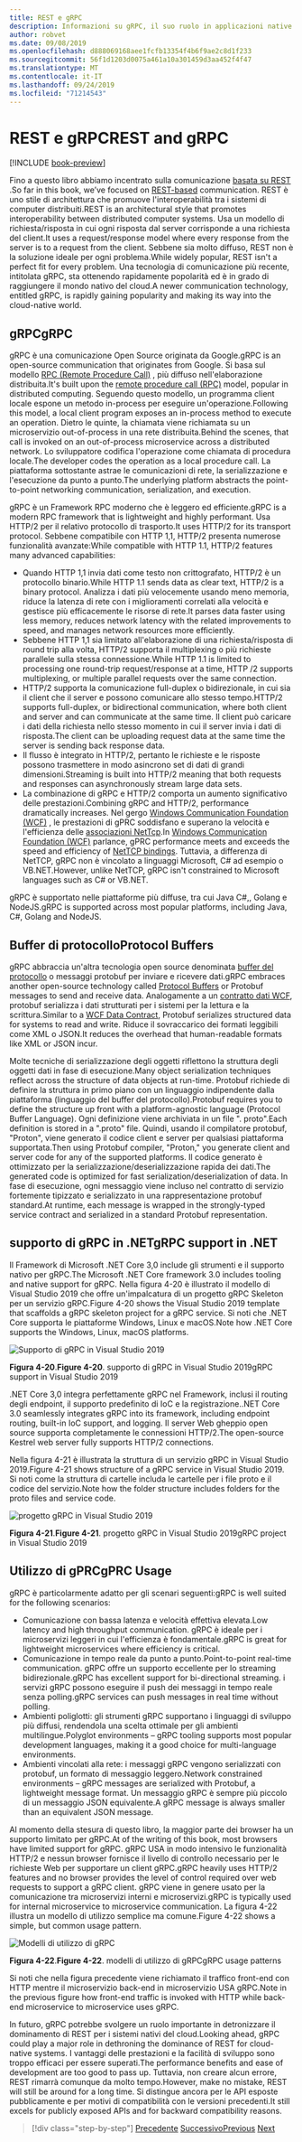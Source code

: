 ```yaml
---
title: REST e gRPC
description: Informazioni su gRPC, il suo ruolo in applicazioni native del cloud e su come differisce da HTTP REST
author: robvet
ms.date: 09/08/2019
ms.openlocfilehash: d888069168aee1fcfb13354f4b6f9ae2c8d1f233
ms.sourcegitcommit: 56f1d1203d0075a461a10a301459d3aa452f4f47
ms.translationtype: MT
ms.contentlocale: it-IT
ms.lasthandoff: 09/24/2019
ms.locfileid: "71214543"
---
```

# <a name="rest-and-grpc"></a><span data-ttu-id="19569-103">REST e gRPC</span><span class="sxs-lookup"><span data-stu-id="19569-103">REST and gRPC</span></span>

[!INCLUDE [book-preview](../../../includes/book-preview.md)]

<span data-ttu-id="19569-104">Fino a questo libro abbiamo incentrato sulla comunicazione [basata su REST](https://docs.microsoft.com/azure/architecture/best-practices/api-design) .</span><span class="sxs-lookup"><span data-stu-id="19569-104">So far in this book, we’ve focused on [REST-based](https://docs.microsoft.com/azure/architecture/best-practices/api-design) communication.</span></span> <span data-ttu-id="19569-105">REST è uno stile di architettura che promuove l'interoperabilità tra i sistemi di computer distribuiti.</span><span class="sxs-lookup"><span data-stu-id="19569-105">REST is an architectural style that promotes interoperability between distributed computer systems.</span></span> <span data-ttu-id="19569-106">Usa un modello di richiesta/risposta in cui ogni risposta dal server corrisponde a una richiesta del client.</span><span class="sxs-lookup"><span data-stu-id="19569-106">It uses a request/response model where every response from the server is to a request from the client.</span></span> <span data-ttu-id="19569-107">Sebbene sia molto diffuso, REST non è la soluzione ideale per ogni problema.</span><span class="sxs-lookup"><span data-stu-id="19569-107">While widely popular, REST isn't a perfect fit for every problem.</span></span> <span data-ttu-id="19569-108">Una tecnologia di comunicazione più recente, intitolata gRPC, sta ottenendo rapidamente popolarità ed è in grado di raggiungere il mondo nativo del cloud.</span><span class="sxs-lookup"><span data-stu-id="19569-108">A newer communication technology, entitled gRPC, is rapidly gaining popularity and making its way into the cloud-native world.</span></span>

## <a name="grpc"></a><span data-ttu-id="19569-109">gRPC</span><span class="sxs-lookup"><span data-stu-id="19569-109">gRPC</span></span>

<span data-ttu-id="19569-110">gRPC è una comunicazione Open Source originata da Google.</span><span class="sxs-lookup"><span data-stu-id="19569-110">gRPC is an open-source communication that originates from Google.</span></span> <span data-ttu-id="19569-111">Si basa sul modello [RPC (Remote Procedure Call)](https://en.wikipedia.org/wiki/Remote_procedure_call) , più diffuso nell'elaborazione distribuita.</span><span class="sxs-lookup"><span data-stu-id="19569-111">It's built upon the [remote procedure call (RPC)](https://en.wikipedia.org/wiki/Remote_procedure_call) model, popular in distributed computing.</span></span> <span data-ttu-id="19569-112">Seguendo questo modello, un programma client locale espone un metodo in-process per eseguire un'operazione.</span><span class="sxs-lookup"><span data-stu-id="19569-112">Following this model, a local client program exposes an in-process method to execute an operation.</span></span> <span data-ttu-id="19569-113">Dietro le quinte, la chiamata viene richiamata su un microservizio out-of-process in una rete distribuita.</span><span class="sxs-lookup"><span data-stu-id="19569-113">Behind the scenes, that call is invoked on an out-of-process microservice across a distributed network.</span></span> <span data-ttu-id="19569-114">Lo sviluppatore codifica l'operazione come chiamata di procedura locale.</span><span class="sxs-lookup"><span data-stu-id="19569-114">The developer codes the operation as a local procedure call.</span></span> <span data-ttu-id="19569-115">La piattaforma sottostante astrae le comunicazioni di rete, la serializzazione e l'esecuzione da punto a punto.</span><span class="sxs-lookup"><span data-stu-id="19569-115">The underlying platform abstracts the point-to-point networking communication, serialization, and execution.</span></span>

<span data-ttu-id="19569-116">gRPC è un Framework RPC moderno che è leggero ed efficiente.</span><span class="sxs-lookup"><span data-stu-id="19569-116">gRPC is a modern RPC framework that is lightweight and highly performant.</span></span> <span data-ttu-id="19569-117">Usa HTTP/2 per il relativo protocollo di trasporto.</span><span class="sxs-lookup"><span data-stu-id="19569-117">It uses HTTP/2 for its transport protocol.</span></span> <span data-ttu-id="19569-118">Sebbene compatibile con HTTP 1,1, HTTP/2 presenta numerose funzionalità avanzate:</span><span class="sxs-lookup"><span data-stu-id="19569-118">While compatible with HTTP 1.1, HTTP/2 features many advanced capabilities:</span></span>

- <span data-ttu-id="19569-119">Quando HTTP 1,1 invia dati come testo non crittografato, HTTP/2 è un protocollo binario.</span><span class="sxs-lookup"><span data-stu-id="19569-119">While HTTP 1.1 sends data as clear text, HTTP/2 is a binary protocol.</span></span> <span data-ttu-id="19569-120">Analizza i dati più velocemente usando meno memoria, riduce la latenza di rete con i miglioramenti correlati alla velocità e gestisce più efficacemente le risorse di rete.</span><span class="sxs-lookup"><span data-stu-id="19569-120">It parses data faster using less memory, reduces network latency with the related improvements to speed, and manages network resources more efficiently.</span></span>
- <span data-ttu-id="19569-121">Sebbene HTTP 1,1 sia limitato all'elaborazione di una richiesta/risposta di round trip alla volta, HTTP/2 supporta il multiplexing o più richieste parallele sulla stessa connessione.</span><span class="sxs-lookup"><span data-stu-id="19569-121">While HTTP 1.1 is limited to processing one round-trip request/response at a time, HTTP /2 supports multiplexing, or multiple parallel requests over the same connection.</span></span>
- <span data-ttu-id="19569-122">HTTP/2 supporta la comunicazione full-duplex o bidirezionale, in cui sia il client che il server e possono comunicare allo stesso tempo.</span><span class="sxs-lookup"><span data-stu-id="19569-122">HTTP/2 supports full-duplex, or bidirectional communication, where both client and server and can communicate at the same time.</span></span> <span data-ttu-id="19569-123">Il client può caricare i dati della richiesta nello stesso momento in cui il server invia i dati di risposta.</span><span class="sxs-lookup"><span data-stu-id="19569-123">The client can be uploading request data at the same time the server is sending back response data.</span></span>
- <span data-ttu-id="19569-124">Il flusso è integrato in HTTP/2, pertanto le richieste e le risposte possono trasmettere in modo asincrono set di dati di grandi dimensioni.</span><span class="sxs-lookup"><span data-stu-id="19569-124">Streaming is built into HTTP/2 meaning that both requests and responses can asynchronously stream large data sets.</span></span>
- <span data-ttu-id="19569-125">La combinazione di gRPC e HTTP/2 comporta un aumento significativo delle prestazioni.</span><span class="sxs-lookup"><span data-stu-id="19569-125">Combining gRPC and HTTP/2, performance dramatically increases.</span></span> <span data-ttu-id="19569-126">Nel gergo [Windows Communication Foundation (WCF)](https://docs.microsoft.com/dotnet/framework/wcf/whats-wcf) , le prestazioni di gPRC soddisfano e superano la velocità e l'efficienza delle [associazioni NetTcp](https://docs.microsoft.com/dotnet/api/system.servicemodel.nettcpbinding?view=netframework-4.8).</span><span class="sxs-lookup"><span data-stu-id="19569-126">In [Windows Communication Foundation (WCF)](https://docs.microsoft.com/dotnet/framework/wcf/whats-wcf) parlance, gPRC performance meets and exceeds the speed and efficiency of [NetTCP bindings](https://docs.microsoft.com/dotnet/api/system.servicemodel.nettcpbinding?view=netframework-4.8).</span></span> <span data-ttu-id="19569-127">Tuttavia, a differenza di NetTCP, gRPC non è vincolato a linguaggi Microsoft, C# ad esempio o VB.NET.</span><span class="sxs-lookup"><span data-stu-id="19569-127">However, unlike NetTCP, gRPC isn't constrained to Microsoft languages such as C# or VB.NET.</span></span>

<span data-ttu-id="19569-128">gRPC è supportato nelle piattaforme più diffuse, tra cui Java C#,, Golang e NodeJS.</span><span class="sxs-lookup"><span data-stu-id="19569-128">gRPC is supported across most popular platforms, including Java, C#, Golang and NodeJS.</span></span> 

## <a name="protocol-buffers"></a><span data-ttu-id="19569-129">Buffer di protocollo</span><span class="sxs-lookup"><span data-stu-id="19569-129">Protocol Buffers</span></span>

<span data-ttu-id="19569-130">gRPC abbraccia un'altra tecnologia open source denominata [buffer del protocollo](https://developers.google.com/protocol-buffers/docs/overview) o messaggi protobuf per inviare e ricevere dati.</span><span class="sxs-lookup"><span data-stu-id="19569-130">gRPC embraces another open-source technology called [Protocol Buffers](https://developers.google.com/protocol-buffers/docs/overview) or Protobuf messages to send and receive data.</span></span> <span data-ttu-id="19569-131">Analogamente a un [contratto dati WCF](https://docs.microsoft.com/dotnet/framework/wcf/feature-details/using-data-contracts), protobuf serializza i dati strutturati per i sistemi per la lettura e la scrittura.</span><span class="sxs-lookup"><span data-stu-id="19569-131">Similar to a [WCF Data Contract](https://docs.microsoft.com/dotnet/framework/wcf/feature-details/using-data-contracts), Protobuf serializes structured data for systems to read and write.</span></span> <span data-ttu-id="19569-132">Riduce il sovraccarico dei formati leggibili come XML o JSON.</span><span class="sxs-lookup"><span data-stu-id="19569-132">It reduces the overhead that human-readable formats like XML or JSON incur.</span></span>

<span data-ttu-id="19569-133">Molte tecniche di serializzazione degli oggetti riflettono la struttura degli oggetti dati in fase di esecuzione.</span><span class="sxs-lookup"><span data-stu-id="19569-133">Many object serialization techniques reflect across the structure of data objects at run-time.</span></span> <span data-ttu-id="19569-134">Protobuf richiede di definire la struttura in primo piano con un linguaggio indipendente dalla piattaforma (linguaggio del buffer del protocollo).</span><span class="sxs-lookup"><span data-stu-id="19569-134">Protobuf requires you to define the structure up front with a platform-agnostic language (Protocol Buffer Language).</span></span> <span data-ttu-id="19569-135">Ogni definizione viene archiviata in un file ". proto".</span><span class="sxs-lookup"><span data-stu-id="19569-135">Each definition is stored in a ".proto" file.</span></span> <span data-ttu-id="19569-136">Quindi, usando il compilatore protobuf, "Proton", viene generato il codice client e server per qualsiasi piattaforma supportata.</span><span class="sxs-lookup"><span data-stu-id="19569-136">Then using Protobuf compiler, "Proton," you generate client and server code for any of the supported platforms.</span></span> <span data-ttu-id="19569-137">Il codice generato è ottimizzato per la serializzazione/deserializzazione rapida dei dati.</span><span class="sxs-lookup"><span data-stu-id="19569-137">The generated code is optimized for fast serialization/deserialization of data.</span></span> <span data-ttu-id="19569-138">In fase di esecuzione, ogni messaggio viene incluso nel contratto di servizio fortemente tipizzato e serializzato in una rappresentazione protobuf standard.</span><span class="sxs-lookup"><span data-stu-id="19569-138">At runtime, each message is wrapped in the strongly-typed service contract and serialized in a standard Protobuf representation.</span></span>

## <a name="grpc-support-in-net"></a><span data-ttu-id="19569-139">supporto di gRPC in .NET</span><span class="sxs-lookup"><span data-stu-id="19569-139">gRPC support in .NET</span></span>

<span data-ttu-id="19569-140">Il Framework di Microsoft .NET Core 3,0 include gli strumenti e il supporto nativo per gRPC.</span><span class="sxs-lookup"><span data-stu-id="19569-140">The Microsoft .NET Core framework 3.0 includes tooling and native support for gRPC.</span></span> <span data-ttu-id="19569-141">Nella figura 4-20 è illustrato il modello di Visual Studio 2019 che offre un'impalcatura di un progetto gRPC Skeleton per un servizio gRPC.</span><span class="sxs-lookup"><span data-stu-id="19569-141">Figure 4-20 shows the Visual Studio 2019 template that scaffolds a gRPC skeleton project for a gRPC service.</span></span> <span data-ttu-id="19569-142">Si noti che .NET Core supporta le piattaforme Windows, Linux e macOS.</span><span class="sxs-lookup"><span data-stu-id="19569-142">Note how .NET Core supports the Windows, Linux, macOS platforms.</span></span>

![Supporto di gRPC in Visual Studio 2019](./media/visual-studio-2019-grpc-template.png)

<span data-ttu-id="19569-144">**Figura 4-20**.</span><span class="sxs-lookup"><span data-stu-id="19569-144">**Figure 4-20**.</span></span> <span data-ttu-id="19569-145">supporto di gRPC in Visual Studio 2019</span><span class="sxs-lookup"><span data-stu-id="19569-145">gRPC support in Visual Studio 2019</span></span>

<span data-ttu-id="19569-146">.NET Core 3,0 integra perfettamente gRPC nel Framework, inclusi il routing degli endpoint, il supporto predefinito di IoC e la registrazione.</span><span class="sxs-lookup"><span data-stu-id="19569-146">.NET Core 3.0 seamlessly integrates gRPC into its framework, including endpoint routing, built-in IoC support, and logging.</span></span> <span data-ttu-id="19569-147">Il server Web gheppio open source supporta completamente le connessioni HTTP/2.</span><span class="sxs-lookup"><span data-stu-id="19569-147">The open-source Kestrel web server fully supports HTTP/2 connections.</span></span> 

<span data-ttu-id="19569-148">Nella figura 4-21 è illustrata la struttura di un servizio gRPC in Visual Studio 2019.</span><span class="sxs-lookup"><span data-stu-id="19569-148">Figure 4-21 shows structure of a gRPC service in Visual Studio 2019.</span></span> <span data-ttu-id="19569-149">Si noti come la struttura di cartelle includa le cartelle per i file proto e il codice del servizio.</span><span class="sxs-lookup"><span data-stu-id="19569-149">Note how the folder structure includes folders for the proto files and service code.</span></span>

![progetto gRPC in Visual Studio 2019](./media/grpc-project.png  )

<span data-ttu-id="19569-151">**Figura 4-21**.</span><span class="sxs-lookup"><span data-stu-id="19569-151">**Figure 4-21**.</span></span> <span data-ttu-id="19569-152">progetto gRPC in Visual Studio 2019</span><span class="sxs-lookup"><span data-stu-id="19569-152">gRPC project in Visual Studio 2019</span></span>

## <a name="gprc-usage"></a><span data-ttu-id="19569-153">Utilizzo di gPRC</span><span class="sxs-lookup"><span data-stu-id="19569-153">gPRC Usage</span></span>

<span data-ttu-id="19569-154">gRPC è particolarmente adatto per gli scenari seguenti:</span><span class="sxs-lookup"><span data-stu-id="19569-154">gRPC is well suited for the following scenarios:</span></span>

- <span data-ttu-id="19569-155">Comunicazione con bassa latenza e velocità effettiva elevata.</span><span class="sxs-lookup"><span data-stu-id="19569-155">Low latency and high throughput communication.</span></span> <span data-ttu-id="19569-156">gRPC è ideale per i microservizi leggeri in cui l'efficienza è fondamentale.</span><span class="sxs-lookup"><span data-stu-id="19569-156">gRPC is great for lightweight microservices where efficiency is critical.</span></span>
- <span data-ttu-id="19569-157">Comunicazione in tempo reale da punto a punto.</span><span class="sxs-lookup"><span data-stu-id="19569-157">Point-to-point real-time communication.</span></span> <span data-ttu-id="19569-158">gRPC offre un supporto eccellente per lo streaming bidirezionale.</span><span class="sxs-lookup"><span data-stu-id="19569-158">gRPC has excellent support for bi-directional streaming.</span></span> <span data-ttu-id="19569-159">i servizi gRPC possono eseguire il push dei messaggi in tempo reale senza polling.</span><span class="sxs-lookup"><span data-stu-id="19569-159">gRPC services can push messages in real time without polling.</span></span>
- <span data-ttu-id="19569-160">Ambienti poliglotti: gli strumenti gRPC supportano i linguaggi di sviluppo più diffusi, rendendola una scelta ottimale per gli ambienti multilingue.</span><span class="sxs-lookup"><span data-stu-id="19569-160">Polyglot environments – gRPC tooling supports most popular development languages, making it a good choice for multi-language environments.</span></span>
- <span data-ttu-id="19569-161">Ambienti vincolati alla rete: i messaggi gRPC vengono serializzati con protobuf, un formato di messaggio leggero.</span><span class="sxs-lookup"><span data-stu-id="19569-161">Network constrained environments – gRPC messages are serialized with Protobuf, a lightweight message format.</span></span> <span data-ttu-id="19569-162">Un messaggio gRPC è sempre più piccolo di un messaggio JSON equivalente.</span><span class="sxs-lookup"><span data-stu-id="19569-162">A gRPC message is always smaller than an equivalent JSON message.</span></span>

<span data-ttu-id="19569-163">Al momento della stesura di questo libro, la maggior parte dei browser ha un supporto limitato per gRPC.</span><span class="sxs-lookup"><span data-stu-id="19569-163">At of the writing of this book, most browsers have limited support for gRPC.</span></span> <span data-ttu-id="19569-164">gRPC USA in modo intensivo le funzionalità HTTP/2 e nessun browser fornisce il livello di controllo necessario per le richieste Web per supportare un client gRPC.</span><span class="sxs-lookup"><span data-stu-id="19569-164">gRPC heavily uses HTTP/2 features and no browser provides the level of control required over web requests to support a gRPC client.</span></span> <span data-ttu-id="19569-165">gRPC viene in genere usato per la comunicazione tra microservizi interni e microservizi.</span><span class="sxs-lookup"><span data-stu-id="19569-165">gRPC is typically used for internal microservice to microservice communication.</span></span> <span data-ttu-id="19569-166">La figura 4-22 illustra un modello di utilizzo semplice ma comune.</span><span class="sxs-lookup"><span data-stu-id="19569-166">Figure 4-22 shows a simple, but common usage pattern.</span></span>

![Modelli di utilizzo di gRPC](./media/grpc-usage.png)

<span data-ttu-id="19569-168">**Figura 4-22**.</span><span class="sxs-lookup"><span data-stu-id="19569-168">**Figure 4-22**.</span></span> <span data-ttu-id="19569-169">modelli di utilizzo di gRPC</span><span class="sxs-lookup"><span data-stu-id="19569-169">gRPC usage patterns</span></span>

<span data-ttu-id="19569-170">Si noti che nella figura precedente viene richiamato il traffico front-end con HTTP mentre il microservizio back-end in microservizio USA gRPC.</span><span class="sxs-lookup"><span data-stu-id="19569-170">Note in the previous figure how front-end traffic is invoked with HTTP while back-end microservice to microservice uses gRPC.</span></span>

<span data-ttu-id="19569-171">In futuro, gRPC potrebbe svolgere un ruolo importante in detronizzare il dominamento di REST per i sistemi nativi del cloud.</span><span class="sxs-lookup"><span data-stu-id="19569-171">Looking ahead, gRPC could play a major role in dethroning the dominance of REST for cloud-native systems.</span></span> <span data-ttu-id="19569-172">I vantaggi delle prestazioni e la facilità di sviluppo sono troppo efficaci per essere superati.</span><span class="sxs-lookup"><span data-stu-id="19569-172">The performance benefits and ease of development are too good to pass up.</span></span> <span data-ttu-id="19569-173">Tuttavia, non creare alcun errore, REST rimarrà comunque da molto tempo.</span><span class="sxs-lookup"><span data-stu-id="19569-173">However, make no mistake, REST will still be around for a long time.</span></span> <span data-ttu-id="19569-174">Si distingue ancora per le API esposte pubblicamente e per motivi di compatibilità con le versioni precedenti.</span><span class="sxs-lookup"><span data-stu-id="19569-174">It still excels for publicly exposed APIs and for backward compatibility reasons.</span></span> 

>[!div class="step-by-step"]
><span data-ttu-id="19569-175">[Precedente](service-to-service-communication.md)
>[Successivo](service-mesh-communication-infrastructure.md)</span><span class="sxs-lookup"><span data-stu-id="19569-175">[Previous](service-to-service-communication.md)
[Next](service-mesh-communication-infrastructure.md)</span></span>

